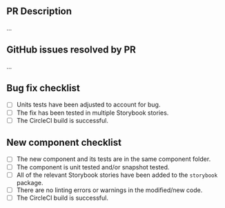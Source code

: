 ## PR Description
...

## GitHub issues resolved by PR
...

## Bug fix checklist
- [ ] Units tests have been adjusted to account for bug.
- [ ] The fix has been tested in multiple Storybook stories.
- [ ] The CircleCI build is successful.

## New component checklist
- [ ] The new component and its tests are in the same component folder.
- [ ] The component is unit tested and/or snapshot tested.
- [ ] All of the relevant Storybook stories have been added to the `storybook` package.
- [ ] There are no linting errors or warnings in the modified/new code.
- [ ] The CircleCI build is successful.